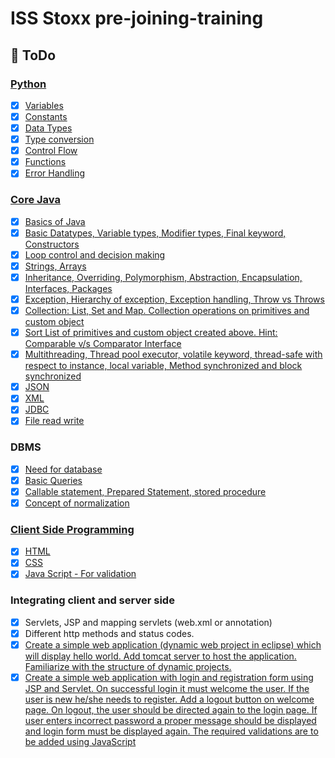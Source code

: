 # ISS Stoxx pre-joining-training

## 📝 **ToDo**

### [Python](https://github.com/Piyush-Tilokani/pre-joining-training/tree/main/python)
- [x] [Variables](https://github.com/Piyush-Tilokani/pre-joining-training/tree/main/python/variables)  
- [x] [Constants](https://github.com/Piyush-Tilokani/pre-joining-training/tree/main/python/constants)  
- [x] [Data Types](https://github.com/Piyush-Tilokani/pre-joining-training/tree/main/python/datatypes)  
- [x] [Type conversion](https://github.com/Piyush-Tilokani/pre-joining-training/tree/main/python/type_conversion)  
- [x] [Control Flow](https://github.com/Piyush-Tilokani/pre-joining-training/tree/main/python/control_flow)
- [x] [Functions](https://github.com/Piyush-Tilokani/pre-joining-training/tree/main/python/functions)
- [x] [Error Handling](https://github.com/Piyush-Tilokani/pre-joining-training/tree/main/python/error_handling)

### [Core Java](https://github.com/Piyush-Tilokani/pre-joining-training/tree/main/coreJava)
- [x] [Basics of Java](https://github.com/Piyush-Tilokani/pre-joining-training/tree/main/coreJava/src/basics)
- [x] [Basic Datatypes, Variable types, Modifier types, Final keyword, Constructors](https://github.com/Piyush-Tilokani/pre-joining-training/tree/main/coreJava/src/datatypeandmodifiers)
- [x] [Loop control and decision making](https://github.com/Piyush-Tilokani/pre-joining-training/tree/main/coreJava/src/loopanddecisionmaking) 
- [x] [Strings, Arrays](hthttps://github.com/Piyush-Tilokani/pre-joining-training/tree/main/coreJava/src/stringsandarrays)  
- [x] [Inheritance, Overriding, Polymorphism, Abstraction, Encapsulation, Interfaces, Packages](https://github.com/Piyush-Tilokani/pre-joining-training/tree/main/coreJava/src/pillarsOfOOPS)  
- [x] [Exception, Hierarchy of exception, Exception handling, Throw vs Throws](https://github.com/Piyush-Tilokani/pre-joining-training/tree/main/coreJava/src/exceptionhandling)
- [x] [Collection: List, Set and Map. Collection operations on primitives and custom object](https://github.com/Piyush-Tilokani/pre-joining-training/tree/main/coreJava/src/collections)
- [x] [Sort List of primitives and custom object created above. Hint: Comparable v/s Comparator Interface](https://github.com/Piyush-Tilokani/pre-joining-training/tree/main/coreJava/src/collections)
- [x] [Multithreading, Thread pool executor, volatile keyword, thread-safe with respect to instance, local variable, Method synchronized and block synchronized](https://github.com/Piyush-Tilokani/pre-joining-training/tree/main/coreJava/src/multithreading)
- [x] [JSON](https://github.com/Piyush-Tilokani/pre-joining-training/tree/main/coreJava/src/JSON) 
- [x] [XML](https://github.com/Piyush-Tilokani/pre-joining-training/tree/main/coreJava/src/xml)
- [x] [JDBC](https://github.com/Piyush-Tilokani/pre-joining-training/tree/main/coreJava/src/jdbc)
- [x] [File read write](https://github.com/Piyush-Tilokani/pre-joining-training/tree/main/coreJava/src/fileReadWrite)

### DBMS
- [x] [Need for database](https://github.com/Piyush-Tilokani/pre-joining-training/tree/main/dbms#readme)
- [x] [Basic Queries](https://github.com/Piyush-Tilokani/pre-joining-training/tree/main/dbms)
- [x] [Callable statement, Prepared Statement, stored procedure](https://github.com/Piyush-Tilokani/pre-joining-training/tree/main/dbms#readme) 
- [x] [Concept of normalization](https://github.com/Piyush-Tilokani/pre-joining-training/tree/main/dbms#readme)

### [Client Side Programming](https://github.com/Piyush-Tilokani/pre-joining-training/tree/main/client_side_programming/src)
- [x] [HTML](https://github.com/Piyush-Tilokani/pre-joining-training/blob/main/client_side_programming/src/index.html)  
- [x] [CSS](https://github.com/Piyush-Tilokani/pre-joining-training/tree/main/client_side_programming/src/css)  
- [x] [Java Script - For validation](https://github.com/Piyush-Tilokani/pre-joining-training/tree/main/client_side_programming/src/js)

### Integrating client and server side
- [x] Servlets, JSP and mapping servlets (web.xml or annotation)  
- [x] Different http methods and status codes.  
- [x] [Create a simple web application (dynamic web project in eclipse) which will display hello world. Add tomcat server to host the application. Familiarize with the structure of dynamic projects.](https://github.com/Piyush-Tilokani/pre-joining-training/tree/main/client_server_application/HelloWorldServlet)
- [x] [Create a simple web application with login and registration form using JSP and Servlet. On successful login it must welcome the user. If the user is new he/she needs to register. Add a logout button on welcome page. On logout, the user should be directed again to the login page. If user enters incorrect password a proper message should be displayed and login form must be displayed again. The required validations are to be added using JavaScript](https://github.com/Piyush-Tilokani/pre-joining-training/tree/main/client_server_application/LoginSignupApp)
